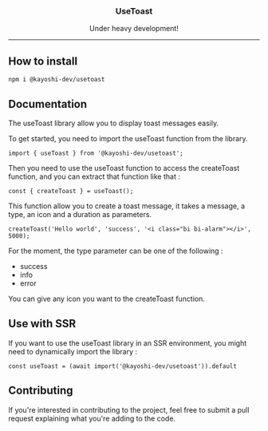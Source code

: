 <h3 align="center">
  UseToast
</h3>

<p align="center"> Under heavy development!</p>

---

## How to install

    npm i @kayoshi-dev/usetoast

## Documentation

The useToast library allow you to display toast messages easily.

To get started, you need to import the useToast function from the library.

    import { useToast } from '@kayoshi-dev/usetoast';

Then you need to use the useToast function to access the createToast function, and you can extract that function like that :

    const { createToast } = useToast();

This function allow you to create a toast message, it takes a message, a type, an icon and a duration as parameters.

    createToast('Hello world', 'success', '<i class="bi bi-alarm"></i>', 5000);

For the moment, the type parameter can be one of the following :

- success
- info
- error

You can give any icon you want to the createToast function.

## Use with SSR

If you want to use the useToast library in an SSR environment, you might need to dynamically import the library :

    const useToast = (await import('@kayoshi-dev/usetoast')).default

## Contributing

If you're interested in contributing to the project, feel free to submit a pull request explaining what you're adding to the code.
